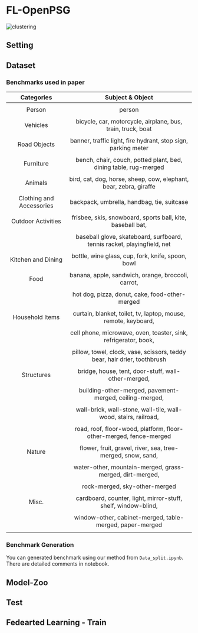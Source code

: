 # FL-OpenPSG

![clustering](https://github.com/Seung-B/FL-OpenPSG/assets/14955366/cdc892e9-9c9c-451c-a86f-53af9a8f81af)

## Setting


## Dataset
### Benchmarks used in paper
|        Categories        |                           Subject &amp; Object                           |
|:------------------------:|:------------------------------------------------------------------------:|
|                          |                                                                          |
|          Person          |                                  person                                  |
|                          |                                                                          |
|         Vehicles         |        bicycle, car, motorcycle, airplane, bus, train, truck, boat       |
|                          |                                                                          |
|       Road Objects       |       banner, traffic light, fire hydrant, stop sign, parking meter      |
|                          |                                                                          |
|         Furniture        |     bench, chair, couch, potted plant, bed, dining table, rug-merged     |
|                          |                                                                          |
|          Animals         |     bird, cat, dog, horse, sheep, cow, elephant, bear, zebra, giraffe    |
|                          |                                                                          |
| Clothing and Accessories |                backpack, umbrella, handbag, tie, suitcase                |
|                          |                                                                          |
|    Outdoor Activities    |        frisbee, skis, snowboard, sports ball, kite, baseball bat,        |
|                          |                                                                          |
|                          |  baseball glove, skateboard, surfboard, tennis racket, playingfield, net |
|                          |                                                                          |
|    Kitchen and Dining    |             bottle, wine glass, cup, fork, knife, spoon, bowl            |
|                          |                                                                          |
|           Food           |            banana, apple, sandwich, orange, broccoli, carrot,            |
|                          |                                                                          |
|                          |              hot dog, pizza, donut, cake, food-other-merged              |
|                          |                                                                          |
|      Household Items     |      curtain, blanket, toilet, tv, laptop, mouse, remote, keyboard,      |
|                          |                                                                          |
|                          |      cell phone, microwave, oven, toaster, sink, refrigerator, book,     |
|                          |                                                                          |
|                          | pillow, towel, clock, vase, scissors, teddy bear, hair drier, toothbrush |
|                          |                                                                          |
|        Structures        |           bridge, house, tent, door-stuff, wall-other-merged,            |
|                          |                                                                          |
|                          |          building-other-merged, pavement-merged, ceiling-merged,         |
|                          |                                                                          |
|                          |      wall-brick, wall-stone, wall-tile, wall-wood, stairs, railroad,     |
|                          |                                                                          |
|                          |    road, roof, floor-wood, platform, floor-other-merged, fence-merged    |
|                          |                                                                          |
|          Nature          |        flower, fruit, gravel, river, sea, tree-merged, snow, sand,       |
|                          |                                                                          |
|                          |         water-other, mountain-merged, grass-merged, dirt-merged,         |
|                          |                                                                          |
|                          |                       rock-merged, sky-other-merged                      |
|                          |                                                                          |
|           Misc.          |       cardboard, counter, light, mirror-stuff, shelf, window-blind,      |
|                          |                                                                          |
|                          |         window-other, cabinet-merged, table-merged, paper-merged         |
|                          |                                                                          |

### Benchmark Generation
You can generated benchmark using our method from ```Data_split.ipynb```.
There are detailed comments in notebook.


## Model-Zoo




## Test




## Fedearted Learning - Train
